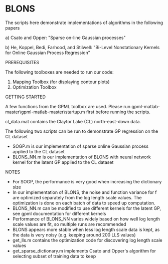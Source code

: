 # BLONS

The scripts here demonstrate implementations of algorithms in the following papers

a) Csato and Opper: "Sparse on-line Gaussian processes"

b) He, Koppel, Bedi, Farhood, and Stilwell: "Bi-Level Nonstationary Kernels for Online Gaussian Process Regression"

PREREQUISITES

The following toolboxes are needed to run our code:
1. Mapping Toolbox (for displaying contour plots)
2. Optimization Toolbox

GETTING STARTED

A few functions from the GPML toolbox are used. Please run 
gpml-matlab-master\gpml-matlab-master\startup.m 
first before running the scripts.

cl_data.mat contains the Claytor Lake (CL) north-east-down data.

The following two scripts can be run to demonstrate GP regression on the CL dataset

- SOGP.m is our implementation of sparse online Gaussian process applied to the CL dataset
- BLONS_NN.m is our implementation of BLONS with neural network kernel for the latent GP applied to the CL dataset


NOTES
- For SOGP, the performance is very good when increasing the dictionary size
- In our implementation of BLONS, the noise and function variance for f are optimized separately from the 
log length scale values. The optimization is done on each batch of data to speed up computation.
- BLONS_NN.m can be modified to use different kernels for the latent GP, see gpml documentation for different kernels
- Performance of BLONS_NN varies widely based on how well log length scale values are fit, so multiple runs are recommended
- BLONS appears more stable when less log length scale data is kept, as the data is very noisy (e.g. keeping around 200 LLS values)
- get_lls.m contains the optimization code for discovering log length scale values
- get_sparse_dictionary.m implements Csato and Opper's algorithm for selecting subset of training data to keep
